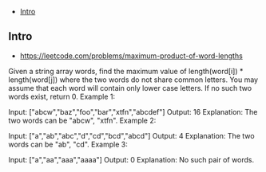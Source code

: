 - [Intro](#intro)

## Intro

- https://leetcode.com/problems/maximum-product-of-word-lengths

Given a string array words, find the maximum value of length(word[i]) * length(word[j]) where the two words do not share common letters. You may assume that each word will contain only lower case letters. If no such two words exist, return 0.
Example 1:

Input: ["abcw","baz","foo","bar","xtfn","abcdef"]
Output: 16 
Explanation: The two words can be "abcw", "xtfn".
Example 2:

Input: ["a","ab","abc","d","cd","bcd","abcd"]
Output: 4 
Explanation: The two words can be "ab", "cd".
Example 3:

Input: ["a","aa","aaa","aaaa"]
Output: 0 
Explanation: No such pair of words.

